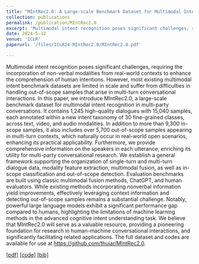 ```yaml
---
title: "MIntRec2.0: A Large-scale Benchmark Dataset for Multimodal Intent Recognition and Out-of-scope Detection in Conversations"
collection: publications
permalink: /publication/MIntRec2.0
excerpt: 'Multimodal intent recognition poses significant challenges, requiring the incorporation of non-verbal modalities from real-world contexts to enhance the comprehension of human intentions. However, most existing multimodal intent benchmark datasets are limited in scale and suffer from difficulties in handling out-of-scope samples that arise in multi-turn conversational interactions. In this paper, we introduce MIntRec2.0, a large-scale benchmark dataset for multimodal intent recognition in multi-party conversations. It contains 1,245 high-quality dialogues with 15,040 samples, each annotated within a new intent taxonomy of 30 fine-grained classes, across text, video, and audio modalities. In addition to more than 9,300 in-scope samples, it also includes over 5,700 out-of-scope samples appearing in multi-turn contexts, which naturally occur in real-world open scenarios, enhancing its practical applicability. Furthermore, we provide comprehensive information on the speakers in each utterance, enriching its utility for multi-party conversational research. We establish a general framework supporting the organization of single-turn and multi-turn dialogue data, modality feature extraction, multimodal fusion, as well as in-scope classification and out-of-scope detection. Evaluation benchmarks are built using classic multimodal fusion methods, ChatGPT, and human evaluators. While existing methods incorporating nonverbal information yield improvements, effectively leveraging context information and detecting out-of-scope samples remains a substantial challenge. Notably, powerful large language models exhibit a significant performance gap compared to humans, highlighting the limitations of machine learning methods in the advanced cognitive intent understanding task. We believe that MIntRec2.0 will serve as a valuable resource, providing a pioneering foundation for research in human-machine conversational interactions, and significantly facilitating related applications. The full dataset and codes are available for use at https://github.com/thuiar/MIntRec2.0.'
date: 2024-5-12
venue: 'ICLR'
paperurl: '/files/ICLR24-MIntRec2.0/MIntRec2.0.pdf'

---
```

Multimodal intent recognition poses significant challenges, requiring the incorporation of non-verbal modalities from real-world contexts to enhance the comprehension of human intentions. However, most existing multimodal intent benchmark datasets are limited in scale and suffer from difficulties in handling out-of-scope samples that arise in multi-turn conversational interactions. In this paper, we introduce MIntRec2.0, a large-scale benchmark dataset for multimodal intent recognition in multi-party conversations. It contains 1,245 high-quality dialogues with 15,040 samples, each annotated within a new intent taxonomy of 30 fine-grained classes, across text, video, and audio modalities. In addition to more than 9,300 in-scope samples, it also includes over 5,700 out-of-scope samples appearing in multi-turn contexts, which naturally occur in real-world open scenarios, enhancing its practical applicability. Furthermore, we provide comprehensive information on the speakers in each utterance, enriching its utility for multi-party conversational research. We establish a general framework supporting the organization of single-turn and multi-turn dialogue data, modality feature extraction, multimodal fusion, as well as in-scope classification and out-of-scope detection. Evaluation benchmarks are built using classic multimodal fusion methods, ChatGPT, and human evaluators. While existing methods incorporating nonverbal information yield improvements, effectively leveraging context information and detecting out-of-scope samples remains a substantial challenge. Notably, powerful large language models exhibit a significant performance gap compared to humans, highlighting the limitations of machine learning methods in the advanced cognitive intent understanding task. We believe that MIntRec2.0 will serve as a valuable resource, providing a pioneering foundation for research in human-machine conversational interactions, and significantly facilitating related applications. The full dataset and codes are available for use at https://github.com/thuiar/MIntRec2.0.

[[pdf]](/files/ICLR24-MIntRec2.0/MIntRec2.0.pdf)
[[code]](https://github.com/thuiar/MIntRec2.0)
[[bib]](/files/ICLR24-MIntRec2.0/MIntRec2.0.bib)

